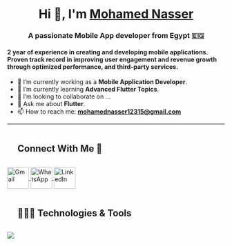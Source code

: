 <h1 align="center">Hi 👋, I'm <a href="https://www.linkedin.com/in/mohamed-nasser-443176227/" target="blank">
Mohamed Nasser</a></h1>
<h3 align="center">A passionate Mobile App developer from Egypt &#x1F1EA;&#x1F1EC;</h3>
<h4>2 year of experience in creating and developing mobile applications. Proven track
record in improving user engagement and revenue growth through optimized performance, and third-party
services.</h4> 

<!--
<a target="_blank" align="center">
  <img align="right" top="500" height="300" width="400" alt="GIF" src="https://media.giphy.com/media/SWoSkN6DxTszqIKEqv/giphy.gif">
</a>
-->

- 🔭  I’m currently working as a **Mobile Application Developer**.
- 🌱 I’m currently learning **Advanced Flutter Topics**. 
- 👯 I’m looking to collaborate on ...
- 💬 Ask me about **Flutter**.
- 📫 How to reach me: **mohamednasser12315@gmail.com**


 <!-- Divider -->
<hr />



<!-- Connect with me -->
<!--h2 without bottom border-->
<div id="user-content-toc">
  <ul align="left">
    <summary><h2 style="display: inline-block">Connect With Me 🤝</h2></summary>
  </ul>
</div>
<p align="left">
  <a href="mailto:mohamednasser12315@gmail.com" target="blank">
    <img align="center" src="https://github.com/user-attachments/assets/5dc6acf5-2bcd-4f58-bd9d-ea404de142b6" alt="Gmail" height="50" width="50"/>
  </a>
  <a href="https://wa.me/qr/JRUEPNZCBMFUF1" target="blank">
    <img align="center" src="https://github.com/user-attachments/assets/3a3e1ae4-fe5d-4859-9071-dc80a1fe16ad" alt="WhatsApp" height="50" width="50"/>
  </a> 
  <a href="https://www.linkedin.com/in/mohamed-nasser-443176227/" target="blank">
    <img align="center" src="https://github.com/user-attachments/assets/23abd97e-725e-4efb-8810-50688f120a71" alt="LinkedIn" height="50" width="50"/>
  </a>  
</p>



<!--h1 without bottom border-->
<div id="user-content-toc">
  <ul align="left">
    <summary><h2 style="display: inline-block">👨🏻‍💻 Technologies & Tools</h2></summary>
  </ul>
</div>
<!--tech stack icons-->
<p align="left">
  <a>
    <img src="https://skillicons.dev/icons?i=flutter,dart,git,cpp,discord,figma,xd,firebase,github,html,java,postman,py,androidstudio,vscode,&=14" />
  </a>
</p>














